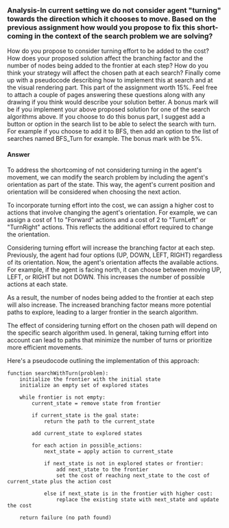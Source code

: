 ### Analysis-In current setting we do not consider agent "turning" towards the direction which it chooses to move. Based on the previous assignment how would you propose to fix this short-coming in the context of the search problem we are solving?

How do you propose to consider turning effort to be added to the cost? How does your proposed solution affect the branching factor and the number of nodes being added to the frontier at each step? How do you think your strategy will affect the chosen path at each search? Finally come up with a pseudocode describing how to implement this at search and at the visual rendering part. This part of the assignment worth 15%. Feel free to attach a couple of pages answering these questions along with any drawing if you think would describe your solution better. 
A bonus mark will be if you implement your above proposed solution for one of the search algorithms above. If you choose to do this bonus part, I suggest add a button or option in the search list to be able to select the search with turn. For example if you choose to add it to BFS, then add an option to the list of searches named BFS_Turn for example. The bonus mark with be 5%.


#### Answer


To address the shortcoming of not considering turning in the agent's movement, we can modify the search problem by including the agent's orientation as part of the state. This way, the agent's current position and orientation will be considered when choosing the next action.

To incorporate turning effort into the cost, we can assign a higher cost to actions that involve changing the agent's orientation. For example, we can assign a cost of 1 to "Forward" actions and a cost of 2 to "TurnLeft" or "TurnRight" actions. This reflects the additional effort required to change the orientation.

Considering turning effort will increase the branching factor at each step. Previously, the agent had four options (UP, DOWN, LEFT, RIGHT) regardless of its orientation. Now, the agent's orientation affects the available actions. For example, if the agent is facing north, it can choose between moving UP, LEFT, or RIGHT but not DOWN. This increases the number of possible actions at each state.

As a result, the number of nodes being added to the frontier at each step will also increase. The increased branching factor means more potential paths to explore, leading to a larger frontier in the search algorithm.

The effect of considering turning effort on the chosen path will depend on the specific search algorithm used. In general, taking turning effort into account can lead to paths that minimize the number of turns or prioritize more efficient movements.

Here's a pseudocode outlining the implementation of this approach:

```
function searchWithTurn(problem):
    initialize the frontier with the initial state
    initialize an empty set of explored states
    
    while frontier is not empty:
        current_state = remove state from frontier
        
        if current_state is the goal state:
            return the path to the current_state
        
        add current_state to explored states
        
        for each action in possible_actions:
            next_state = apply action to current_state
            
            if next_state is not in explored states or frontier:
                add next_state to the frontier
                set the cost of reaching next_state to the cost of current_state plus the action cost
            
            else if next_state is in the frontier with higher cost:
                replace the existing state with next_state and update the cost
        
    return failure (no path found)
```